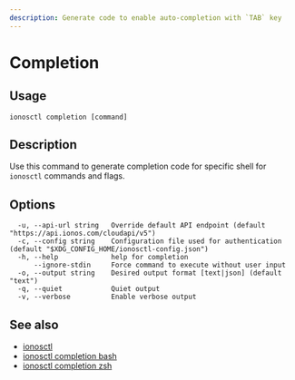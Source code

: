 ```yaml
---
description: Generate code to enable auto-completion with `TAB` key
---
```


# Completion

## Usage

```text
ionosctl completion [command]
```

## Description

Use this command to generate completion code for specific shell for `ionosctl` commands and flags.

## Options

```text
  -u, --api-url string   Override default API endpoint (default "https://api.ionos.com/cloudapi/v5")
  -c, --config string    Configuration file used for authentication (default "$XDG_CONFIG_HOME/ionosctl-config.json")
  -h, --help             help for completion
      --ignore-stdin     Force command to execute without user input
  -o, --output string    Desired output format [text|json] (default "text")
  -q, --quiet            Quiet output
  -v, --verbose          Enable verbose output
```

## See also

* [ionosctl](../)
* [ionosctl completion bash](bash.md)
* [ionosctl completion zsh](zsh.md)

